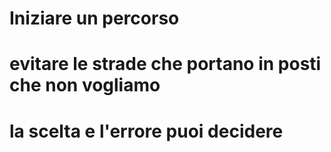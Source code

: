 # Iniziare un percorso
# evitare le strade che portano in posti che non vogliamo

# la scelta e l'errore puoi decidere



<!--stackedit_data:
eyJoaXN0b3J5IjpbOTIxMTM1NjEyXX0=
-->
